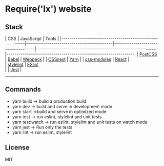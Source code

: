 # Require('lx') website



## Stack

| CSS                                                       | JavaScript                                 | Tools                                |
|-----------------------------------------------------------|--------------------------------------------|-------------------------------------|-------------------------------------------------------------|-----------------------------------------------------------------|
| [PostCSS](http://postcss.org/)                            | [Babel](https://babeljs.io/)               | [Webpack](https://webpack.js.org/)  |
| [CSSnext](http://cssnext.io/)                             |  [Yarn](https://yarnpkg.com/) |
| [css-modules](https://github.com/css-modules/css-modules) | [React](https://facebook.github.io/react/) |                                    
| [stylelint](https://stylelint.io/)                        | [ESlint](http://eslint.org/)                                                    
|                                                           | [Jest](https://facebook.github.io/jest/)   |                                                      


---

## Commands

- yarn build -> build a production build
- yarn dev -> build and serve in development mode
- yarn start ->build and serve in optimized mode
- yarn test -> run eslint, stylelint and unit tests
- yarn test:watch -> run eslint, stylelint and unit tests on watch mode
- yarn jest -> Run only the tests
- yarn lint -> run eslint, stylelint


## License

MIT


[Preact]: https://github.com/developit/preact
[preact-compat]: https://github.com/developit/preact-compat
[webpack]: https://webpack.github.io
